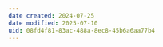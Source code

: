 ```yaml
---
date created: 2024-07-25
date modified: 2025-07-10
uid: 08fd4f81-83ac-488a-8ec8-45b6a6aa77b4
---
```

